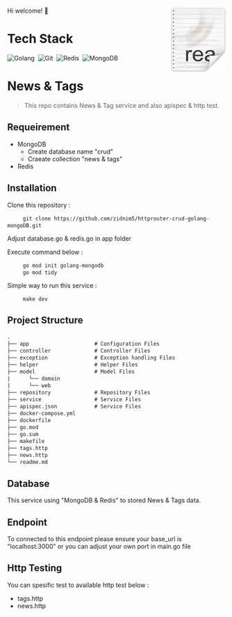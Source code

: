 Hi welcome! 👋
<img src="icon.png" align="right" />



# Tech Stack

![Golang](https://img.shields.io/badge/Go-00ADD8?style=flat&logo=go&logoColor=white)&nbsp;
![Git](https://img.shields.io/badge/GIT-%23F05033.svg?&style=flat&logo=git&logoColor=white)&nbsp;
![Redis](https://img.shields.io/badge/REDIS-DC382D.svg?&style=flat&logo=redis&logoColor=white)&nbsp;
![MongoDB](https://img.shields.io/badge/MONGODB-47A248.svg?&style=flat&logo=mongodb&logoColor=white)&nbsp;

# News & Tags

> This repo contains News & Tag service and also apispec & http test.


## Requeirement

- MongoDB
     - Create database name "crud"
     - Craeate collection "news & tags"
- Redis

## Installation

Clone this repository :

```
     git clone https://github.com/zidnim5/httprouter-crud-golang-mongoDB.git
```

Adjust database.go & redis.go in app folder

Execute command below :
 
```
     go mod init golang-mongodb
     go mod tidy
```

Simple way to run this service :

```ssh
     make dev
```


## Project Structure

    .
    ├── app                     # Configuration Files
    ├── controller              # Controller Files
    ├── exception               # Exception handling Files
    ├── helper                  # Helper Files             
    ├── model                   # Model Files
    |      └── domain           
    |      └── web  
    ├── repository              # Repository Files
    ├── service                 # Service Files
    ├── apispec.json            # Service Files
    ├── docker-compose.yml
    ├── dockerfile
    ├── go.mod
    ├── go.sum
    ├── makefile
    ├── tags.http
    ├── news.http
    └── readme.md
    

## Database

This service using "MongoDB & Redis" to stored News & Tags data.


## Endpoint

To connected to this endpoint please ensure your base_url is "localhost:3000" or you can adjust your own port in main.go file



## Http Testing

You can spesific test to available http test below :

- tags.http
- news.http
